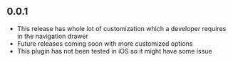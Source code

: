 ## 0.0.1

* This release has whole lot of customization which a developer requires in the navigation drawer
* Future releases coming soon with more customized options
* This plugin has not been tested in iOS so it might have some issue
